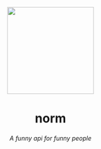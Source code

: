 <p align="center"><img height="200" src="https://github.com/ahampriyanshu/norm/raw/media/logo.png"></p>

<h1 align="center">norm</h1>
<h6 align="center">A funny api for funny people</h6>